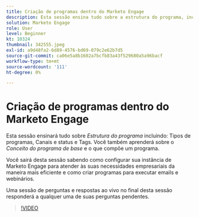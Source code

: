 ```yaml
---
title: Criação de programas dentro do Marketo Engage
description: Esta sessão ensina tudo sobre a estrutura do programa, incluindo tipos de programas, canais e status, além de tags.
solution: Marketo Engage
role: User
level: Beginner
kt: 10324
thumbnail: 342555.jpeg
exl-id: a9d48fa2-6d89-4576-bd69-079c2e62b7d5
source-git-commit: ca06e5a8b1602a7bcfb83a43f529680a5a96bacf
workflow-type: tm+mt
source-wordcount: '111'
ht-degree: 0%

---
```


# Criação de programas dentro do Marketo Engage

Esta sessão ensinará tudo sobre *Estrutura do programa* incluindo: Tipos de programas, Canais e status e Tags. Você também aprenderá sobre o *Conceito do programa de base* e o que compõe um programa.

Você sairá desta sessão sabendo como configurar sua instância de Marketo Engage para atender às suas necessidades empresariais da maneira mais eficiente e como criar programas para executar emails e webinários.

Uma sessão de perguntas e respostas ao vivo no final desta sessão responderá a qualquer uma de suas perguntas pendentes.

>[!VIDEO](https://video.tv.adobe.com/v/342555/?quality=12&learn=on)
